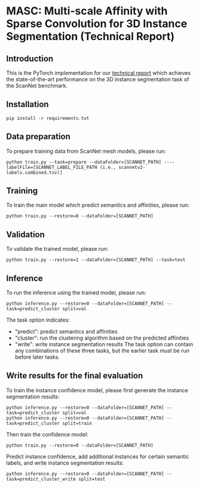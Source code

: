 # MASC: Multi-scale Affinity with Sparse Convolution for 3D Instance Segmentation (Technical Report)
## Introduction
This is the PyTorch implementation for our [technical report]() which achieves the state-of-the-art performance on the 3D instance segmentation task of the ScanNet benchmark.

## Installation
```
pip install -r requirements.txt
```

## Data preparation
To prepare training data from ScanNet mesh models, please run:
```
python train.py --task=prepare --dataFolder=[SCANNET_PATH] ----labelFile=[SCANNET_LABEL_FILE_PATH (i.e., scannetv2-labels.combined.tsv)]
```

## Training
To train the main model which predict semantics and affinities, please run:
```
python train.py --restore=0 --dataFolder=[SCANNET_PATH]
```

## Validation
To validate the trained model, please run:
```
python train.py --restore=1 --dataFolder=[SCANNET_PATH] --task=test
```

## Inference
To run the inference using the trained model, please run:

```
python inference.py --restore=0 --dataFolder=[SCANNET_PATH] --task=predict_cluster split=val
```
The task option indicates:
- "predict": predict semantics and affinities
- "cluster": run the clustering algorithm based on the predicted affinities
- "write": write instance segmentation results
The task option can contain any combinations of these three tasks, but the earlier task must be run before later tasks.

## Write results for the final evaluation
To train the instance confidence model, please first generate the instance segmentation results:
```
python inference.py --restore=0 --dataFolder=[SCANNET_PATH] --task=predict_cluster split=val
python inference.py --restore=0 --dataFolder=[SCANNET_PATH] --task=predict_cluster split=train
```
Then train the confidence model:
```
python train.py --restore=0 --dataFolder=[SCANNET_PATH]
```
Predict instance confidence, add additional instances for certain semantic labels, and write instance segmentation results:
```
python inference.py --restore=0 --dataFolder=[SCANNET_PATH] --task=predict_cluster_write split=test
```
